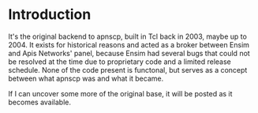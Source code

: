 # Introduction
It's the original backend to apnscp, built in Tcl back in 2003, maybe up to 2004. It exists for historical reasons 
and acted as a broker between Ensim and Apis Networks' panel, because Ensim had several bugs that could not be resolved
at the time due to proprietary code and a limited release schedule. None of the code present is functonal, but serves as
a concept between what apnscp was and what it became.

If I can uncover some more of the original base, it will be posted as it becomes available.
